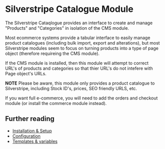 Silverstripe Catalogue Module
=============================

The Silverstripe Cataqlogue provides an interface to create and manage
"Products" and "Categories" in isolation of the CMS module.

Most ecommerce systems provide a tabular interface to easily manage
product catalogues (including bulk import, export and alterations), but
most Silverstripe modules seem to focus on turning products into a type
of page object (therefore requireing the CMS module).

If the CMS module is installed, then this module will attempt to correct
URL's of products and categories so that thier URL's do not intefere
with Page object's URLs.

**NOTE** Please be aware, this module only provides a product catalogue
to Silverstripe, including Stock ID's, prices, SEO friendly URLS, etc.

If you want full e-commerce, you will need to add the orders and
checkout module (or install the commerce module instead).

## Further reading

* [Installation & Setup](Instalation.md)
* [Configuration](Configuration.md)
* [Templates & variables](Templates.md)

